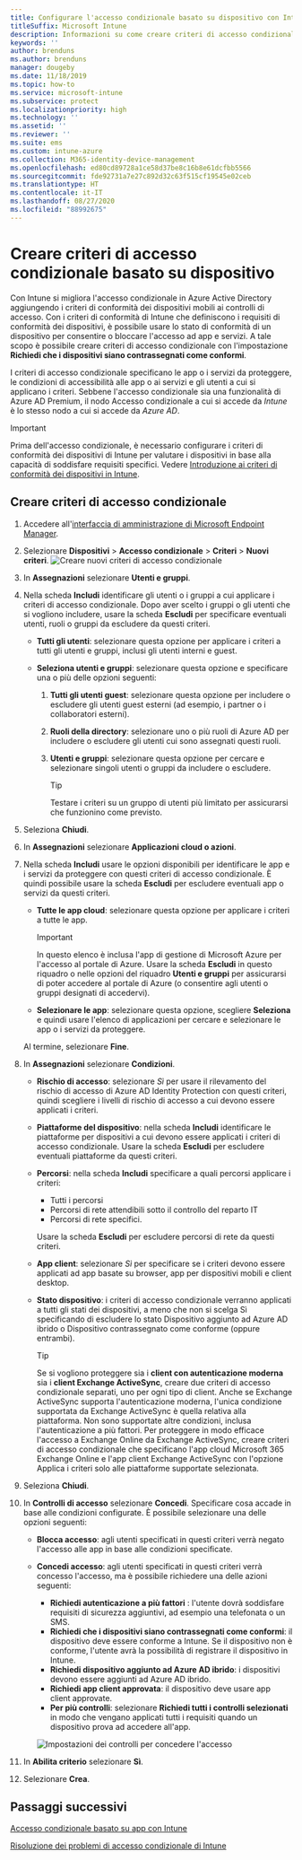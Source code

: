 ```yaml
---
title: Configurare l'accesso condizionale basato su dispositivo con Intune
titleSuffix: Microsoft Intune
description: Informazioni su come creare criteri di accesso condizionale basato su dispositivo usando i criteri di gestione delle app mobili e di conformità dei dispositivi di Microsoft Intune.
keywords: ''
author: brenduns
ms.author: brenduns
manager: dougeby
ms.date: 11/18/2019
ms.topic: how-to
ms.service: microsoft-intune
ms.subservice: protect
ms.localizationpriority: high
ms.technology: ''
ms.assetid: ''
ms.reviewer: ''
ms.suite: ems
ms.custom: intune-azure
ms.collection: M365-identity-device-management
ms.openlocfilehash: ed80cd89728a1ce58d37be8c16b8e61dcfbb5566
ms.sourcegitcommit: fde92731a7e27c892d32c63f515cf19545e02ceb
ms.translationtype: HT
ms.contentlocale: it-IT
ms.lasthandoff: 08/27/2020
ms.locfileid: "88992675"
---
```

# <a name="create-a-device-based-conditional-access-policy"></a>Creare criteri di accesso condizionale basato su dispositivo

Con Intune si migliora l'accesso condizionale in Azure Active Directory aggiungendo i criteri di conformità dei dispositivi mobili ai controlli di accesso. Con i criteri di conformità di Intune che definiscono i requisiti di conformità dei dispositivi, è possibile usare lo stato di conformità di un dispositivo per consentire o bloccare l'accesso ad app e servizi. A tale scopo è possibile creare criteri di accesso condizionale con l'impostazione **Richiedi che i dispositivi siano contrassegnati come conformi**.

I criteri di accesso condizionale specificano le app o i servizi da proteggere, le condizioni di accessibilità alle app o ai servizi e gli utenti a cui si applicano i criteri. Sebbene l'accesso condizionale sia una funzionalità di Azure AD Premium, il nodo Accesso condizionale a cui si accede da *Intune* è lo stesso nodo a cui si accede da *Azure AD*.

> [!IMPORTANT]
> Prima dell'accesso condizionale, è necessario configurare i criteri di conformità dei dispositivi di Intune per valutare i dispositivi in base alla capacità di soddisfare requisiti specifici. Vedere [Introduzione ai criteri di conformità dei dispositivi in Intune](device-compliance-get-started.md).

## <a name="create-conditional-access-policy"></a>Creare criteri di accesso condizionale

1. Accedere all'[interfaccia di amministrazione di Microsoft Endpoint Manager](https://go.microsoft.com/fwlink/?linkid=2109431).

2. Selezionare **Dispositivi** > **Accesso condizionale** > **Criteri** > **Nuovi criteri**.
  ![Creare nuovi criteri di accesso condizionale](./media/create-conditional-access-intune/create-ca.png)

3. In **Assegnazioni** selezionare **Utenti e gruppi**.

4. Nella scheda **Includi** identificare gli utenti o i gruppi a cui applicare i criteri di accesso condizionale. Dopo aver scelto i gruppi o gli utenti che si vogliono includere, usare la scheda **Escludi** per specificare eventuali utenti, ruoli o gruppi da escludere da questi criteri.

   - **Tutti gli utenti**: selezionare questa opzione per applicare i criteri a tutti gli utenti e gruppi, inclusi gli utenti interni e guest.

   - **Seleziona utenti e gruppi**: selezionare questa opzione e specificare una o più delle opzioni seguenti:
  
     1. **Tutti gli utenti guest**: selezionare questa opzione per includere o escludere gli utenti guest esterni (ad esempio, i partner o i collaboratori esterni).

     2. **Ruoli della directory**: selezionare uno o più ruoli di Azure AD per includere o escludere gli utenti cui sono assegnati questi ruoli.

     3. **Utenti e gruppi**: selezionare questa opzione per cercare e selezionare singoli utenti o gruppi da includere o escludere.

        > [!TIP]
        > Testare i criteri su un gruppo di utenti più limitato per assicurarsi che funzionino come previsto.

5. Seleziona **Chiudi**.

6. In **Assegnazioni** selezionare **Applicazioni cloud o azioni**.

7. Nella scheda **Includi** usare le opzioni disponibili per identificare le app e i servizi da proteggere con questi criteri di accesso condizionale. È quindi possibile usare la scheda **Escludi** per escludere eventuali app o servizi da questi criteri.

   - **Tutte le app cloud**: selezionare questa opzione per applicare i criteri a tutte le app.
     > [!IMPORTANT]
     > In questo elenco è inclusa l'app di gestione di Microsoft Azure per l'accesso al portale di Azure. Usare la scheda **Escludi** in questo riquadro o nelle opzioni del riquadro **Utenti e gruppi** per assicurarsi di poter accedere al portale di Azure (o consentire agli utenti o gruppi designati di accedervi). 

   - **Selezionare le app**: selezionare questa opzione, scegliere **Seleziona** e quindi usare l'elenco di applicazioni per cercare e selezionare le app o i servizi da proteggere.

   Al termine, selezionare **Fine**.

8. In **Assegnazioni** selezionare **Condizioni**.

   - **Rischio di accesso**: selezionare *Sì* per usare il rilevamento del rischio di accesso di Azure AD Identity Protection con questi criteri, quindi scegliere i livelli di rischio di accesso a cui devono essere applicati i criteri.

   - **Piattaforme del dispositivo**: nella scheda **Includi** identificare le piattaforme per dispositivi a cui devono essere applicati i criteri di accesso condizionale. Usare la scheda **Escludi** per escludere eventuali piattaforme da questi criteri.

   - **Percorsi**: nella scheda **Includi** specificare a quali percorsi applicare i criteri:
     - Tutti i percorsi
     - Percorsi di rete attendibili sotto il controllo del reparto IT
     - Percorsi di rete specifici.

     Usare la scheda **Escludi** per escludere percorsi di rete da questi criteri.

   - **App client**: selezionare *Sì* per specificare se i criteri devono essere applicati ad app basate su browser, app per dispositivi mobili e client desktop.

   - **Stato dispositivo**: i criteri di accesso condizionale verranno applicati a tutti gli stati dei dispositivi, a meno che non si scelga Sì specificando di escludere lo stato Dispositivo aggiunto ad Azure AD ibrido o Dispositivo contrassegnato come conforme (oppure entrambi).

     > [!TIP]
     > Se si vogliono proteggere sia i **client con autenticazione moderna** sia i **client Exchange ActiveSync**, creare due criteri di accesso condizionale separati, uno per ogni tipo di client. Anche se Exchange ActiveSync supporta l'autenticazione moderna, l'unica condizione supportata da Exchange ActiveSync è quella relativa alla piattaforma. Non sono supportate altre condizioni, inclusa l'autenticazione a più fattori. Per proteggere in modo efficace l'accesso a Exchange Online da Exchange ActiveSync, creare criteri di accesso condizionale che specificano l'app cloud Microsoft 365 Exchange Online e l'app client Exchange ActiveSync con l'opzione Applica i criteri solo alle piattaforme supportate selezionata.

9. Seleziona **Chiudi**.

10. In **Controlli di accesso** selezionare **Concedi**. Specificare cosa accade in base alle condizioni configurate.  È possibile selezionare una delle opzioni seguenti:

    - **Blocca accesso**: agli utenti specificati in questi criteri verrà negato l'accesso alle app in base alle condizioni specificate.
    - **Concedi accesso**: agli utenti specificati in questi criteri verrà concesso l'accesso, ma è possibile richiedere una delle azioni seguenti:
      - **Richiedi autenticazione a più fattori** : l'utente dovrà soddisfare requisiti di sicurezza aggiuntivi, ad esempio una telefonata o un SMS.
      - **Richiedi che i dispositivi siano contrassegnati come conformi**: il dispositivo deve essere conforme a Intune. Se il dispositivo non è conforme, l'utente avrà la possibilità di registrare il dispositivo in Intune.
      - **Richiedi dispositivo aggiunto ad Azure AD ibrido**: i dispositivi devono essere aggiunti ad Azure AD ibrido.
      - **Richiedi app client approvata**: il dispositivo deve usare app client approvate. 
      - **Per più controlli**: selezionare **Richiedi tutti i controlli selezionati** in modo che vengano applicati tutti i requisiti quando un dispositivo prova ad accedere all'app.

      ![Impostazioni dei controlli per concedere l'accesso](./media/create-conditional-access-intune/create-ca-grant-access-settings.png)

11. In **Abilita criterio** selezionare **Sì**.

12. Selezionare **Crea**.

## <a name="next-steps"></a>Passaggi successivi

[Accesso condizionale basato su app con Intune](app-based-conditional-access-intune.md)

[Risoluzione dei problemi di accesso condizionale di Intune](https://support.microsoft.com/help/4456106)
